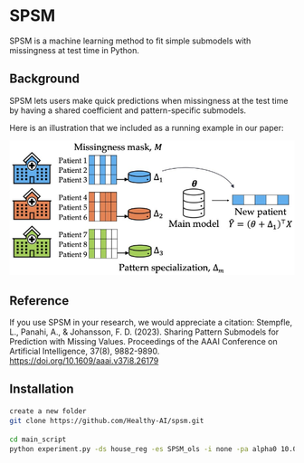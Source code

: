 # SPSM
SPSM is a machine learning method to fit simple  submodels with missingness at test time in Python.

## Background 
SPSM lets users make quick predictions when missingness at the test time by having a shared coefficient and pattern-specific submodels. 

Here is an illustration that we included as a running example in our paper: 

![alt text](https://github.com/Healthy-AI/spsm/blob/main/SPSM_Example_.jpg)

## Reference
If you use SPSM in your research, we would appreciate a citation:
Stempfle, L., Panahi, A., & Johansson, F. D. (2023). Sharing Pattern Submodels for Prediction with Missing Values. Proceedings of the AAAI Conference on Artificial Intelligence, 37(8), 9882-9890. https://doi.org/10.1609/aaai.v37i8.26179

## Installation
```bash
create a new folder
git clone https://github.com/Healthy-AI/spsm.git

cd main_script 
python experiment.py -ds house_reg -es SPSM_ols -i none -pa alpha0 10.0 alphap 100.0 -sp 0.2 -s 0 -op True -m True -fr 1.0 #run example with housing dataset 
```
